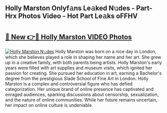 ## Holly Marston Onlyf𝚊ns Le𝚊ked N𝚞des - Part-Hrx Photos Video - Hot Part Le𝚊ks oFFHV

# <h2><a href="http://ac1654.deff.icu/?id=Holly+Marston">🔗 New 👉🔴 Holly Marston VIDEO Photos</a></h2>

[![Holly Marston N𝚞des](https://i.imgur.com/rIISA9y.gif)](http://ac1654.deff.icu/?id=Holly+Marston)
Holly Marston was born on a nice day in London, which she believes played a role in shaping her name and her art. She grew up in a creative family, with both parents being artists. Holly Marston's early years were filled with art supplies and museum visits, which ignited her passion for creating. She pursued her education in art, earning a Bachelor's degree from the prestigious Slade School of Fine Art in London. Holly Marston is a complex and controversial figure who has defied categorization. Her unique brand of online presence has captivated and enraged audiences, sparking discussions about censorship, sexualization, and the nature of online communities. While her future remains uncertain, her impact on online culture is undeniable.
